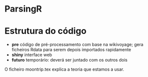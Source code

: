 ParsingR
======================================

# Estrutura do código

* **pre** código de pré-processamento com base na wikivoyage; gera ficheiros Rdata para serem depois importados rapidamente
* **shiny** interface web
* **futuro** temporário: deverá ser juntado com os outros dois

O ficheiro moontrip.tex explica a teoria que estamos a usar.
